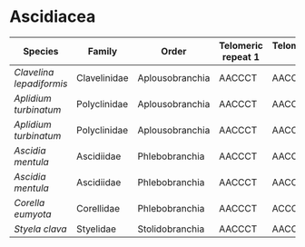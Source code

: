 # Ascidiacea

| Species | Family | Order | Telomeric repeat 1 | Telomeric repeat 2 | Data type |
| -- | --- | --- | --- | --- | --- |
| *Clavelina lepadiformis* | Clavelinidae | Aplousobranchia | AACCCT | AACCCTAACCCT | pacbio |
| *Aplidium turbinatum* | Polyclinidae | Aplousobranchia | AACCCT | AACCCTAACCCT | assembly |
| *Aplidium turbinatum* | Polyclinidae | Aplousobranchia | AACCCT | AACCCTAACCCT | pacbio |
| *Ascidia mentula* | Ascidiidae | Phlebobranchia | AACCCT | AACCCTAACCCT | assembly |
| *Ascidia mentula* | Ascidiidae | Phlebobranchia | AACCCT | AACCCTAACCCT | pacbio |
| *Corella eumyota* | Corellidae | Phlebobranchia | AACCCT | ACCCTG | pacbio |
| *Styela clava* | Styelidae | Stolidobranchia | AACCCT | AACCCTAACCCT | pacbio |
